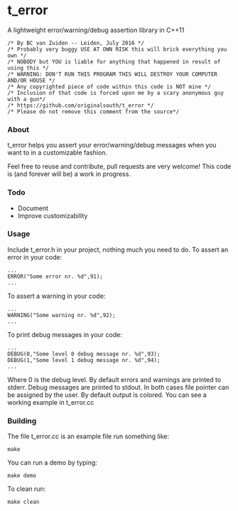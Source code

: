 # t_error
A lightweight error/warning/debug assertion library in C++11
```
/* By BC van Zuiden -- Leiden, July 2016 */
/* Probably very buggy USE AT OWN RISK this will brick everything you own */
/* NOBODY but YOU is liable for anything that happened in result of using this */
/* WARNING: DON'T RUN THIS PROGRAM THIS WILL DESTROY YOUR COMPUTER AND/OR HOUSE */
/* Any copyrighted piece of code within this code is NOT mine */
/* Inclusion of that code is forced upon me by a scary anonymous guy with a gun*/
/* https://github.com/originalsouth/t_error */
/* Please do not remove this comment from the source*/
```
### About
t_error helps you assert your error/warning/debug messages when you want to in a customizable fashion. 

Feel free to reuse and contribute, pull requests are very welcome!
This code is (and forever will be) a work in progress.

### Todo
* Document
* Improve customizability 

### Usage
Include t_error.h in your project, nothing much you need to do.
To assert an error in your code:
```
...
ERROR("Some error nr. %d",91);
...
```
To assert a warning in your code:
```
...
WARNING("Some warning nr. %d",92);
...
```
To print debug messages in your code:
```
...
DEBUG(0,"Some level 0 debug message nr. %d",93);
DEBUG(1,"Some level 1 debug message nr. %d",94);
...
```
Where 0 is the debug level.
By default errors and warnings are printed to stderr.
Debug messages are printed to stdout.
In both cases file pointer can be assigned by the user.
By default output is colored.
You can see a working example in t_error.cc

### Building
The file t_error.cc is an example file run something like:
```
make
```
You can run a demo by typing:
```
make demo
```
To clean run:
```
make clean
```

